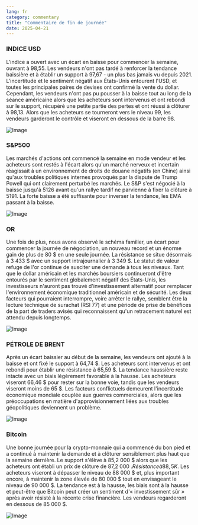 ```yaml
---
lang: fr
category: commentary
title: "Commentaire de fin de journée"
date: 2025-04-21
---
```


### INDICE USD

L'indice a ouvert avec un écart en baisse pour commencer la semaine, ouvrant à 98,55. Les vendeurs n'ont pas tardé à renforcer la tendance baissière et à établir un support à 97,67 - un plus bas jamais vu depuis 2021. L'incertitude et le sentiment négatif aux États-Unis entourent l'USD, et toutes les principales paires de devises ont confirmé la vente du dollar. Cependant, les vendeurs n'ont pas pu pousser à la baisse tout au long de la séance américaine alors que les acheteurs sont intervenus et ont rebondi sur le support, récupéré une petite partie des pertes et ont réussi à clôturer à 98,13. Alors que les acheteurs se tourneront vers le niveau 99, les vendeurs garderont le contrôle et viseront en dessous de la barre 98.

![Image](https://markleighedu.github.io/img/Apr-2025/21-Apr-2025/usdindex.jpg)

### S&P500

Les marchés d'actions ont commencé la semaine en mode vendeur et les acheteurs sont restés à l'écart alors qu'un marché nerveux et incertain réagissait à un environnement de droits de douane négatifs (en Chine) ainsi qu'aux troubles politiques internes provoqués par la dispute de Trump Powell qui ont clairement perturbé les marchés. Le S&P s'est négocié à la baisse jusqu'à 5126 avant qu'un rallye tardif ne parvienne à fixer la clôture à 5191. La forte baisse a été suffisante pour inverser la tendance, les EMA passant à la baisse.

![Image](https://markleighedu.github.io/img/Apr-2025/21-Apr-2025/sp500.jpg)

### OR

Une fois de plus, nous avons observé le schéma familier, un écart pour commencer la journée de négociation, un nouveau record et un énorme gain de plus de 80 $ en une seule journée. La résistance se situe désormais à 3 433 $ avec un support intrajournalier à 3 349 $. Le statut de valeur refuge de l'or continue de susciter une demande à tous les niveaux. Tant que le dollar américain et les marchés boursiers continueront d'être entourés par le sentiment globalement négatif des États-Unis, les investisseurs n'auront pas trouvé d'investissement alternatif pour remplacer l'environnement économique traditionnel américain et de sécurité. Les deux facteurs qui pourraient interrompre, voire arrêter le rallye, semblent être la lecture technique de surachat (RSI 77) et une période de prise de bénéfices de la part de traders avisés qui reconnaissent qu'un retracement naturel est attendu depuis longtemps.

![Image](https://markleighedu.github.io/img/Apr-2025/21-Apr-2025/gold.jpg)

### PÉTROLE DE BRENT

Après un écart baissier au début de la semaine, les vendeurs ont ajouté à la baisse et ont fixé le support à 64,74 $. Les acheteurs sont intervenus et ont rebondi pour établir une résistance à 65,59 $. La tendance haussière reste intacte avec un biais légèrement favorable à la hausse. Les acheteurs viseront 66,46 $ pour rester sur la bonne voie, tandis que les vendeurs viseront moins de 65 $. Les facteurs conflictuels demeurent l'incertitude économique mondiale couplée aux guerres commerciales, alors que les préoccupations en matière d'approvisionnement liées aux troubles géopolitiques deviennent un problème.

![Image](https://markleighedu.github.io/img/Apr-2025/21-Apr-2025/brentoil.jpg)

### Bitcoin

Une bonne journée pour la crypto-monnaie qui a commencé du bon pied et a continué à maintenir la demande et à clôturer sensiblement plus haut que la semaine dernière. Le support s'élève à 85,2 000 $ alors que les acheteurs ont établi un prix de clôture de 87,2 000 $. Résistance à 88,5K$. Les acheteurs viseront à dépasser le niveau de 88 000 $ et, plus important encore, à maintenir la zone élevée de 80 000 $ tout en envisageant le niveau de 90 000 $. La tendance est à la hausse, les biais sont à la hausse et peut-être que Bitcoin peut créer un sentiment d'« investissement sûr » après avoir résisté à la récente crise financière. Les vendeurs regarderont en dessous de 85 000 $.

![Image](https://markleighedu.github.io/img/Apr-2025/21-Apr-2025/bitcoin.jpg)

